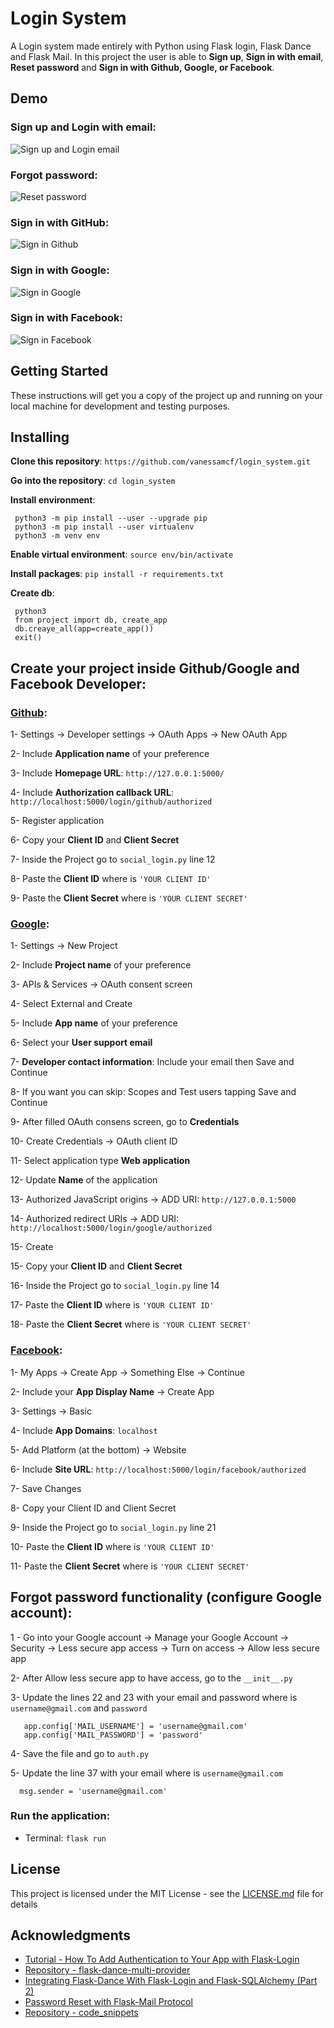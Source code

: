 # Login System

A Login system made entirely with Python using Flask login, Flask Dance and Flask Mail. In this project the user is able to **Sign up**, **Sign in with email**, **Reset password** and **Sign in with Github, Google, or Facebook**.

## Demo

### Sign up and Login with email:

![Sign up and Login email](project/GIFS/Login_system_signup_signin_email.gif)

### Forgot password:

![Reset password](project/GIFS/Login_system_reset_pwd.gif)

### Sign in with GitHub:

![Sign in Github](project/GIFS/login_system_github.gif)


### Sign in with Google:

![Sign in Google](project/GIFS/Login_system_signin_google.gif)


### Sign in with Facebook:

![Sign in Facebook](project/GIFS/Login_system_signin_facebook.gif)


## Getting Started

These instructions will get you a copy of the project up and running on your local machine for development and testing purposes.

## Installing

**Clone this repository**: `https://github.com/vanessamcf/login_system.git`

**Go into the repository**: `cd login_system`

**Install environment**: 

     python3 -m pip install --user --upgrade pip
     python3 -m pip install --user virtualenv
     python3 -m venv env

**Enable virtual environment**: `source env/bin/activate `

**Install packages**: `pip install -r requirements.txt`

**Create db**: 

     python3
     from project import db, create_app
     db.creaye_all(app=create_app())
     exit()

## Create your project inside Github/Google and Facebook Developer:

### [Github](https://github.com/settings/developers):

1- Settings -> Developer settings -> OAuth Apps -> New OAuth App

2- Include **Application name** of your preference

3- Include **Homepage URL**: `http://127.0.0.1:5000/`

4- Include **Authorization callback URL**: `http://localhost:5000/login/github/authorized`

5- Register application

6- Copy your **Client ID** and **Client Secret**

7- Inside the Project go to `social_login.py` line 12

8- Paste the **Client ID** where is `'YOUR CLIENT ID'`

9- Paste the **Client Secret** where is `'YOUR CLIENT SECRET'`


### [Google](https://console.developers.google.com/apis/):

1- Settings -> New Project

2- Include **Project name** of your preference

3- APIs & Services -> OAuth consent screen

4- Select External and Create

5- Include **App name** of your preference

6- Select your **User support email**

7- **Developer contact information**: Include your email then Save and Continue

8- If you want you can skip: Scopes and Test users tapping Save and Continue

9- After filled OAuth consens screen, go to **Credentials** 

10- Create Credentials -> OAuth client ID

11- Select application type **Web application**

12- Update **Name** of the application 

13- Authorized JavaScript origins -> ADD URI: `http://127.0.0.1:5000` 

14- Authorized redirect URIs -> ADD URI: `http://localhost:5000/login/google/authorized` 

15- Create

15- Copy your **Client ID** and **Client Secret**

16- Inside the Project go to `social_login.py` line 14

17- Paste the **Client ID** where is `'YOUR CLIENT ID'` 

18- Paste the **Client Secret** where is `'YOUR CLIENT SECRET'`


### [Facebook](https://developers.facebook.com/?locale=en_US):

1- My Apps -> Create App -> Something Else -> Continue

2- Include your **App Display Name** -> Create App

3- Settings -> Basic

4- Include **App Domains**: `localhost`

5- Add Platform (at the bottom) -> Website

6- Include **Site URL**: `http://localhost:5000/login/facebook/authorized`

7- Save Changes

8- Copy your Client ID and Client Secret

9- Inside the Project go to `social_login.py` line 21

10- Paste the **Client ID** where is `'YOUR CLIENT ID'` 

11- Paste the **Client Secret** where is `'YOUR CLIENT SECRET'`


## Forgot password functionality (configure Google account):

1 - Go into your Google account -> Manage your Google Account -> Security -> Less secure app access -> Turn on access -> Allow less secure app 

2- After Allow less secure app to have access, go to the `__init__.py` 

3- Update the lines 22 and 23 with your email and password where is `username@gmail.com` and `password` 

       app.config['MAIL_USERNAME'] = 'username@gmail.com'
       app.config['MAIL_PASSWORD'] = 'password'

4- Save the file and go to `auth.py`

5- Update the line 37 with your email where is `username@gmail.com`

      msg.sender = 'username@gmail.com'
      

### Run the application: 

- Terminal: `flask run`


## License

This project is licensed under the MIT License - see the [LICENSE.md](LICENSE.md) file for details


## Acknowledgments

* [Tutorial - How To Add Authentication to Your App with Flask-Login](https://www.digitalocean.com/community/tutorials/how-to-add-authentication-to-your-app-with-flask-login)
* [Repository - flask-dance-multi-provider](https://github.com/singingwolfboy/flask-dance-multi-provider/tree/master/app)
* [Integrating Flask-Dance With Flask-Login and Flask-SQLAlchemy (Part 2)](https://www.youtube.com/watch?v=G44Tpi58dcc&t=282s)
* [Password Reset with Flask-Mail Protocol](https://medium.com/@stevenrmonaghan/password-reset-with-flask-mail-protocol-ddcdfc190968)
* [Repository - code_snippets](https://github.com/CoreyMSchafer/code_snippets/tree/master/Python/Flask_Blog/10-Password-Reset-Email/flaskblog)
